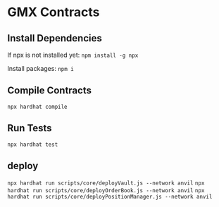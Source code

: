 # GMX Contracts

## Install Dependencies
If npx is not installed yet:
`npm install -g npx`

Install packages:
`npm i`

## Compile Contracts
`npx hardhat compile`

## Run Tests
`npx hardhat test`

## deploy
`npx hardhat run scripts/core/deployVault.js --network anvil`
`npx hardhat run scripts/core/deployOrderBook.js --network anvil`
`npx hardhat run scripts/core/deployPositionManager.js --network anvil`

        